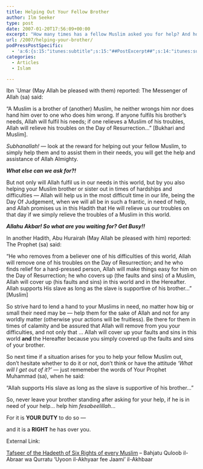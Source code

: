 ```yaml
---
title: Helping Out Your Fellow Brother
author: Ilm Seeker
type: post
date: 2007-01-20T17:56:09+00:00
excerpt: "How many times has a fellow Muslim asked you for help? And how many times have you helped him, by fulfilling his needs? Well, did you know for everytime you help your brother or sister in Islaam from a difficulty, Allah Almighty will remove one of your troubles on the Day of Resurrection! SO -- don't think twice, next time your fellow Muslim asks you to help him out!"
url: /2007/helping-your-brother/
podPressPostSpecific:
  - 'a:6:{s:15:"itunes:subtitle";s:15:"##PostExcerpt##";s:14:"itunes:summary";s:15:"##PostExcerpt##";s:15:"itunes:keywords";s:17:"##WordPressCats##";s:13:"itunes:author";s:10:"##Global##";s:15:"itunes:explicit";s:2:"No";s:12:"itunes:block";s:2:"No";}'
categories:
  - Articles
  - Islam

---
```

Ibn \`Umar (May Allah be pleased with them) reported: The Messenger of Allah (sa) said:

<p class="stylish">
  “A Muslim is a brother of (another) Muslim, he neither wrongs him nor does hand him over to one who does him wrong. If anyone fulfils his brother&#8217;s needs, Allah will fulfil his needs; if one relieves a Muslim of his troubles, Allah will relieve his troubles on the Day of Resurrection…&#8221; [Bukhari and Muslim].
</p>

<dfn title="Glory Be To Allah">Subhanallah!</dfn> &#8212; look at the reward for helping out your fellow Muslim, to simply help them and to assist them in their needs, you will get the help and assistance of Allah Almighty.

**_What else can we ask for?!_**

But not only will Allah fulfil us in our needs in this world, but by you also helping your Muslim brother or sister out in times of hardships and difficulties &#8212; Allah will help us in the most difficult time in our life, being the Day Of Judgement, when we will all be in such a frantic, in need of help, and Allah promises us in this Hadith that He will relieve us our troubles on that day if we simply relieve the troubles of a Muslim in this world.

**_Allahu Akbar! So what are you waiting for? Get Busy!!_**

In another Hadith, Abu Hurairah (May Allah be pleased with him) reported: The Prophet (sa) said:

<p class="stylish">
  &#8220;He who removes from a believer one of his difficulties of this world, Allah will remove one of his troubles on the Day of Resurrection; and he who finds relief for a hard-pressed person, Allah will make things easy for him on the Day of Resurrection; he who covers up (the faults and sins) of a Muslim, Allah will cover up (his faults and sins) in this world and in the Hereafter. Allah supports His slave as long as the slave is supportive of his brother…” [Muslim]
</p>

So strive hard to lend a hand to your Muslims in need, no matter how big or small their need may be &#8212; help them for the sake of Allah and not for any worldly matter (otherwise your actions will be fruitless). Be there for them in times of calamity and be assured that Allah will remove from you your difficulties, and not only that &#8230; Allah will cover up your faults and sins in this world **and** the Hereafter because you simply covered up the faults and sins of your brother.

So next time if a situation arises for you to help your fellow Muslim out, don’t hesitate whether to do it or not, don’t think or have the attitude _‘What will I get out of it?’_ &#8212; just rememeber the words of Your Prophet Muhammad (sa), when he said:

<p class="stylish">
  “Allah supports His slave as long as the slave is supportive of his brother…”
</p>

So, never leave your brother standing after asking for your help, if he is in need of your help… help him <dfn title="For The Sake of Allah">fesabeelillah</dfn>&#8230;

For it is **YOUR DUTY** to do so &#8212; 

and it is a **RIGHT** he has over you.

<div id="referencesTitle">
  External Link:
</div>

[Tafseer of the Hadeeth of Six Rights of every Muslim][1] &#8211; Bahjatu Quloob il-Abraar wa Qurratu &#8216;Uyoon il-Akhyaar fee Jaami&#8217; il-Akhbaar

 [1]: http://www.muslimaccess.com/articles/misc/rights_of_muslim.asp